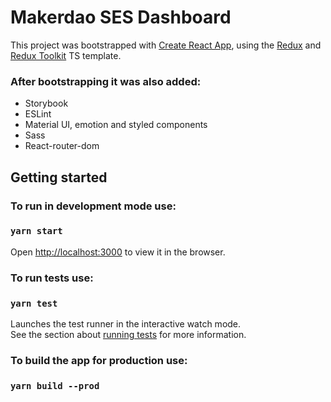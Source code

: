 # Makerdao SES Dashboard

This project was bootstrapped with [Create React App](https://github.com/facebook/create-react-app), using the [Redux](https://redux.js.org/) and [Redux Toolkit](https://redux-toolkit.js.org/) TS template.
### After bootstrapping it was also added:
- Storybook
- ESLint
- Material UI, emotion and styled components
- Sass
- React-router-dom

## Getting started

### To run in development mode use:
### `yarn start`

Open [http://localhost:3000](http://localhost:3000) to view it in the browser.

### To run tests use: 
### `yarn test`

Launches the test runner in the interactive watch mode.\
See the section about [running tests](https://facebook.github.io/create-react-app/docs/running-tests) for more information.

### To build the app for production use:
### `yarn build --prod`
